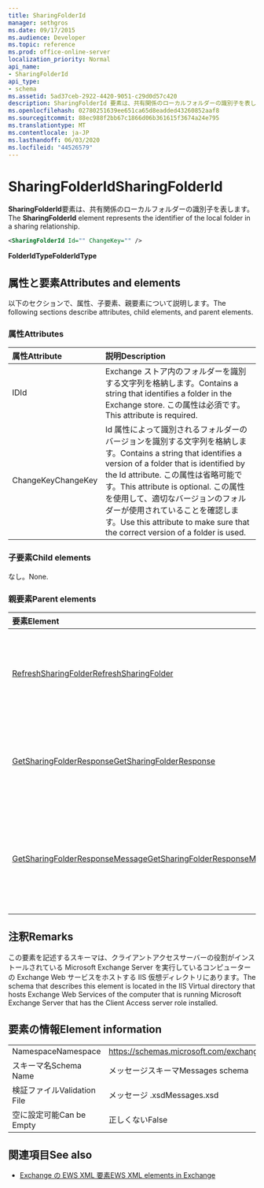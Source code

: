 ```yaml
---
title: SharingFolderId
manager: sethgros
ms.date: 09/17/2015
ms.audience: Developer
ms.topic: reference
ms.prod: office-online-server
localization_priority: Normal
api_name:
- SharingFolderId
api_type:
- schema
ms.assetid: 5ad37ceb-2922-4420-9051-c29d0d57c420
description: SharingFolderId 要素は、共有関係のローカルフォルダーの識別子を表します。
ms.openlocfilehash: 02780251639ee651ca65d8eadded43260852aaf8
ms.sourcegitcommit: 88ec988f2bb67c1866d06b361615f3674a24e795
ms.translationtype: MT
ms.contentlocale: ja-JP
ms.lasthandoff: 06/03/2020
ms.locfileid: "44526579"
---
```

# <a name="sharingfolderid"></a><span data-ttu-id="2de29-103">SharingFolderId</span><span class="sxs-lookup"><span data-stu-id="2de29-103">SharingFolderId</span></span>

<span data-ttu-id="2de29-104">**SharingFolderId**要素は、共有関係のローカルフォルダーの識別子を表します。</span><span class="sxs-lookup"><span data-stu-id="2de29-104">The **SharingFolderId** element represents the identifier of the local folder in a sharing relationship.</span></span> 
  
```xml
<SharingFolderId Id="" ChangeKey="" />
```

 <span data-ttu-id="2de29-105">**FolderIdType**</span><span class="sxs-lookup"><span data-stu-id="2de29-105">**FolderIdType**</span></span>
## <a name="attributes-and-elements"></a><span data-ttu-id="2de29-106">属性と要素</span><span class="sxs-lookup"><span data-stu-id="2de29-106">Attributes and elements</span></span>

<span data-ttu-id="2de29-107">以下のセクションで、属性、子要素、親要素について説明します。</span><span class="sxs-lookup"><span data-stu-id="2de29-107">The following sections describe attributes, child elements, and parent elements.</span></span>
  
### <a name="attributes"></a><span data-ttu-id="2de29-108">属性</span><span class="sxs-lookup"><span data-stu-id="2de29-108">Attributes</span></span>

|<span data-ttu-id="2de29-109">**属性**</span><span class="sxs-lookup"><span data-stu-id="2de29-109">**Attribute**</span></span>|<span data-ttu-id="2de29-110">**説明**</span><span class="sxs-lookup"><span data-stu-id="2de29-110">**Description**</span></span>|
|:-----|:-----|
|<span data-ttu-id="2de29-111">ID</span><span class="sxs-lookup"><span data-stu-id="2de29-111">Id</span></span>  <br/> |<span data-ttu-id="2de29-112">Exchange ストア内のフォルダーを識別する文字列を格納します。</span><span class="sxs-lookup"><span data-stu-id="2de29-112">Contains a string that identifies a folder in the Exchange store.</span></span> <span data-ttu-id="2de29-113">この属性は必須です。</span><span class="sxs-lookup"><span data-stu-id="2de29-113">This attribute is required.</span></span>  <br/> |
|<span data-ttu-id="2de29-114">ChangeKey</span><span class="sxs-lookup"><span data-stu-id="2de29-114">ChangeKey</span></span>  <br/> |<span data-ttu-id="2de29-115">Id 属性によって識別されるフォルダーのバージョンを識別する文字列を格納します。</span><span class="sxs-lookup"><span data-stu-id="2de29-115">Contains a string that identifies a version of a folder that is identified by the Id attribute.</span></span> <span data-ttu-id="2de29-116">この属性は省略可能です。</span><span class="sxs-lookup"><span data-stu-id="2de29-116">This attribute is optional.</span></span> <span data-ttu-id="2de29-117">この属性を使用して、適切なバージョンのフォルダーが使用されていることを確認します。</span><span class="sxs-lookup"><span data-stu-id="2de29-117">Use this attribute to make sure that the correct version of a folder is used.</span></span>  <br/> |
   
### <a name="child-elements"></a><span data-ttu-id="2de29-118">子要素</span><span class="sxs-lookup"><span data-stu-id="2de29-118">Child elements</span></span>

<span data-ttu-id="2de29-119">なし。</span><span class="sxs-lookup"><span data-stu-id="2de29-119">None.</span></span>
  
### <a name="parent-elements"></a><span data-ttu-id="2de29-120">親要素</span><span class="sxs-lookup"><span data-stu-id="2de29-120">Parent elements</span></span>

|<span data-ttu-id="2de29-121">**要素**</span><span class="sxs-lookup"><span data-stu-id="2de29-121">**Element**</span></span>|<span data-ttu-id="2de29-122">**説明**</span><span class="sxs-lookup"><span data-stu-id="2de29-122">**Description**</span></span>|
|:-----|:-----|
|[<span data-ttu-id="2de29-123">RefreshSharingFolder</span><span class="sxs-lookup"><span data-stu-id="2de29-123">RefreshSharingFolder</span></span>](refreshsharingfolder.md) <br/> |<span data-ttu-id="2de29-124">指定したローカルフォルダーを更新する要求を定義します。</span><span class="sxs-lookup"><span data-stu-id="2de29-124">Defines a request to refresh the specified local folder.</span></span>  <br/> |
|[<span data-ttu-id="2de29-125">GetSharingFolderResponse</span><span class="sxs-lookup"><span data-stu-id="2de29-125">GetSharingFolderResponse</span></span>](getsharingfolderresponse.md) <br/> |<span data-ttu-id="2de29-126">[Getsharingfolder 操作](getsharingfolder-operation.md)要求への応答を定義します。</span><span class="sxs-lookup"><span data-stu-id="2de29-126">Defines a response to a [GetSharingFolder operation](getsharingfolder-operation.md) request.</span></span>  <br/> |
|[<span data-ttu-id="2de29-127">GetSharingFolderResponseMessage</span><span class="sxs-lookup"><span data-stu-id="2de29-127">GetSharingFolderResponseMessage</span></span>](getsharingfolderresponsemessage.md) <br/> |<span data-ttu-id="2de29-128">1つの[Getsharingfolder 操作](getsharingfolder-operation.md)要求の状態と結果を格納します。</span><span class="sxs-lookup"><span data-stu-id="2de29-128">Contains the status and result of a single [GetSharingFolder operation](getsharingfolder-operation.md) request.</span></span>  <br/> |
   
## <a name="remarks"></a><span data-ttu-id="2de29-129">注釈</span><span class="sxs-lookup"><span data-stu-id="2de29-129">Remarks</span></span>

<span data-ttu-id="2de29-130">この要素を記述するスキーマは、クライアントアクセスサーバーの役割がインストールされている Microsoft Exchange Server を実行しているコンピューターの Exchange Web サービスをホストする IIS 仮想ディレクトリにあります。</span><span class="sxs-lookup"><span data-stu-id="2de29-130">The schema that describes this element is located in the IIS Virtual directory that hosts Exchange Web Services of the computer that is running Microsoft Exchange Server that has the Client Access server role installed.</span></span>
  
## <a name="element-information"></a><span data-ttu-id="2de29-131">要素の情報</span><span class="sxs-lookup"><span data-stu-id="2de29-131">Element information</span></span>

|||
|:-----|:-----|
|<span data-ttu-id="2de29-132">Namespace</span><span class="sxs-lookup"><span data-stu-id="2de29-132">Namespace</span></span>  <br/> |https://schemas.microsoft.com/exchange/services/2006/messages  <br/> |
|<span data-ttu-id="2de29-133">スキーマ名</span><span class="sxs-lookup"><span data-stu-id="2de29-133">Schema Name</span></span>  <br/> |<span data-ttu-id="2de29-134">メッセージスキーマ</span><span class="sxs-lookup"><span data-stu-id="2de29-134">Messages schema</span></span>  <br/> |
|<span data-ttu-id="2de29-135">検証ファイル</span><span class="sxs-lookup"><span data-stu-id="2de29-135">Validation File</span></span>  <br/> |<span data-ttu-id="2de29-136">メッセージ .xsd</span><span class="sxs-lookup"><span data-stu-id="2de29-136">Messages.xsd</span></span>  <br/> |
|<span data-ttu-id="2de29-137">空に設定可能</span><span class="sxs-lookup"><span data-stu-id="2de29-137">Can be Empty</span></span>  <br/> |<span data-ttu-id="2de29-138">正しくない</span><span class="sxs-lookup"><span data-stu-id="2de29-138">False</span></span>  <br/> |
   
## <a name="see-also"></a><span data-ttu-id="2de29-139">関連項目</span><span class="sxs-lookup"><span data-stu-id="2de29-139">See also</span></span>



- [<span data-ttu-id="2de29-140">Exchange の EWS XML 要素</span><span class="sxs-lookup"><span data-stu-id="2de29-140">EWS XML elements in Exchange</span></span>](ews-xml-elements-in-exchange.md)

